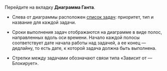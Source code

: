 Перейдите на вкладку **Диаграмма Ганта**.

* Слева от диаграммы расположен [список задач](#tasks-view): приоритет, тип и название для каждой задачи.

* Сроки выполнения задач отображаются на диаграмме в виде полос, направленных вдоль оси времени. Начало каждой полосы соответствует дате начала работы над задачей, а ее конец — дедлайну, то есть дате, к которой задача должна быть выполнена.

* Стрелки между задачами обозначают связи типа «Зависит от — Блокирует».